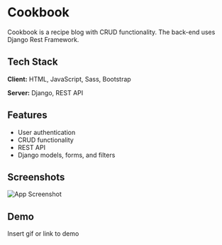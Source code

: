 # Cookbook 


Cookbook is a recipe blog with CRUD functionality. The back-end uses Django Rest Framework.  
## Tech Stack

**Client:** HTML, JavaScript, Sass, Bootstrap

**Server:** Django, REST API


## Features

- User authentication
- CRUD functionality
- REST API
- Django models, forms, and filters



## Screenshots

![App Screenshot](https://via.placeholder.com/468x300?text=App+Screenshot+Here)


## Demo

Insert gif or link to demo


